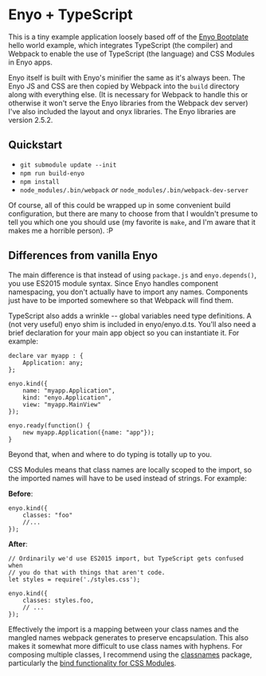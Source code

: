 # Enyo + TypeScript

This is a tiny example application loosely based off of the [Enyo
Bootplate](https://github.com/enyojs/bootplate) hello world example,
which integrates TypeScript (the compiler) and Webpack to enable the use
of TypeScript (the language) and CSS Modules in Enyo apps.

Enyo itself is built with Enyo's minifier the same as it's always been.
The Enyo JS and CSS are then copied by Webpack into the `build`
directory along with everything else. (It is necessary for Webpack to
handle this or otherwise it won't serve the Enyo libraries from the
Webpack dev server) I've also included the layout and onyx libraries.
The Enyo libraries are version 2.5.2.

## Quickstart

- `git submodule update --init`
- `npm run build-enyo`
- `npm install`
- `node_modules/.bin/webpack` *or*
  `node_modules/.bin/webpack-dev-server`

Of course, all of this could be wrapped up in some convenient build
configuration, but there are many to choose from that I wouldn't presume
to tell you which one you should use (my favorite is `make`, and I'm
aware that it makes me a horrible person). :P

## Differences from vanilla Enyo

The main difference is that instead of using `package.js` and
`enyo.depends()`, you use ES2015 module syntax. Since Enyo handles
component namespacing, you don't actually have to import any names.
Components just have to be imported somewhere so that Webpack will find
them.

TypeScript also adds a wrinkle -- global variables need type
definitions.  A (not very useful) enyo shim is included in
enyo/enyo.d.ts.  You'll also need a brief declaration for your main app
object so you can instantiate it.  For example:

```
declare var myapp : {
    Application: any;
};

enyo.kind({
    name: "myapp.Application",
    kind: "enyo.Application",
    view: "myapp.MainView"
});

enyo.ready(function() {
    new myapp.Application({name: "app"});
}
```

Beyond that, when and where to do typing is totally up to you.

CSS Modules means that class names are locally scoped to the import, so
the imported names will have to be used instead of strings. For example:

**Before**:

```
enyo.kind({
    classes: "foo"
    //...
});
```

**After**:

```
// Ordinarily we'd use ES2015 import, but TypeScript gets confused when
// you do that with things that aren't code.
let styles = require('./styles.css');

enyo.kind({
    classes: styles.foo,
    // ...
});
```

Effectively the import is a mapping between your class names and the
mangled names webpack generates to preserve encapsulation.  This also
makes it somewhat more difficult to use class names with hyphens.  For
composing multiple classes, I recommend using the
[classnames](https://github.com/JedWatson/classnames) package,
particularly the [bind functionality for CSS
Modules](https://github.com/JedWatson/classnames#alternate-bind-version-for-css-modules).
